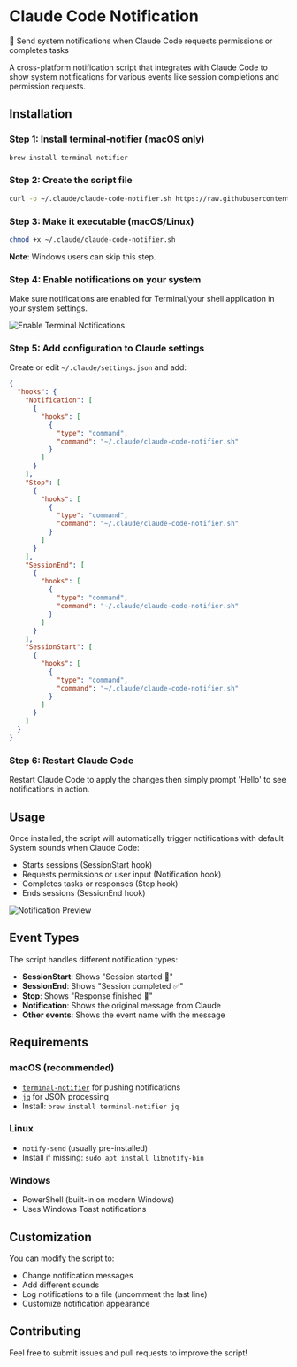 # Claude Code Notification

📢 Send system notifications when Claude Code requests permissions or completes tasks

A cross-platform notification script that integrates with Claude Code to show system notifications for various events like session completions and permission requests.

## Installation

### Step 1: Install terminal-notifier (macOS only)
```bash
brew install terminal-notifier
```

### Step 2: Create the script file
```bash
curl -o ~/.claude/claude-code-notifier.sh https://raw.githubusercontent.com/hta218/claude-code-notifier/main/claude-code-notifier.sh
```

### Step 3: Make it executable (macOS/Linux)
```bash
chmod +x ~/.claude/claude-code-notifier.sh
```
**Note**: Windows users can skip this step.

### Step 4: Enable notifications on your system
Make sure notifications are enabled for Terminal/your shell application in your system settings.

![Enable Terminal Notifications](https://cdn.shopify.com/s/files/1/0669/0262/2504/files/terminal-notifier.png?v=1756888696)

### Step 5: Add configuration to Claude settings
Create or edit `~/.claude/settings.json` and add:
```json
{
  "hooks": {
    "Notification": [
      {
        "hooks": [
          {
            "type": "command",
            "command": "~/.claude/claude-code-notifier.sh"
          }
        ]
      }
    ],
    "Stop": [
      {
        "hooks": [
          {
            "type": "command",
            "command": "~/.claude/claude-code-notifier.sh"
          }
        ]
      }
    ],
    "SessionEnd": [
      {
        "hooks": [
          {
            "type": "command",
            "command": "~/.claude/claude-code-notifier.sh"
          }
        ]
      }
    ],
    "SessionStart": [
      {
        "hooks": [
          {
            "type": "command",
            "command": "~/.claude/claude-code-notifier.sh"
          }
        ]
      }
    ]
  }
}
```

### Step 6: Restart Claude Code
Restart Claude Code to apply the changes then simply prompt 'Hello' to see notifications in action.

## Usage

Once installed, the script will automatically trigger notifications with default System sounds when Claude Code:
- Starts sessions (SessionStart hook)
- Requests permissions or user input (Notification hook)
- Completes tasks or responses (Stop hook)
- Ends sessions (SessionEnd hook)

![Notification Preview](https://cdn.shopify.com/s/files/1/0669/0262/2504/files/terminal-notifier-noties.png?v=1756889242)

## Event Types

The script handles different notification types:

- **SessionStart**: Shows "Session started 🚀"
- **SessionEnd**: Shows "Session completed ✅"
- **Stop**: Shows "Response finished 🏁"  
- **Notification**: Shows the original message from Claude
- **Other events**: Shows the event name with the message

## Requirements

### macOS (recommended)
- [`terminal-notifier`](https://github.com/julienXX/terminal-notifier) for pushing notifications
- [`jq`](https://github.com/jqlang/jq) for JSON processing
- Install: `brew install terminal-notifier jq`

### Linux
- `notify-send` (usually pre-installed)
- Install if missing: `sudo apt install libnotify-bin`

### Windows
- PowerShell (built-in on modern Windows)
- Uses Windows Toast notifications

## Customization

You can modify the script to:
- Change notification messages
- Add different sounds
- Log notifications to a file (uncomment the last line)
- Customize notification appearance

## Contributing

Feel free to submit issues and pull requests to improve the script!
